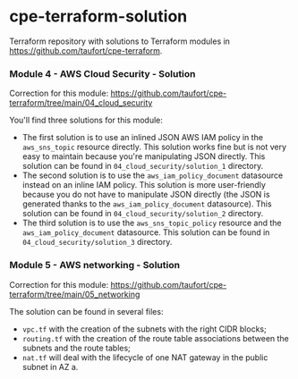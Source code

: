 # cpe-terraform-solution

Terraform repository with solutions to Terraform modules in https://github.com/taufort/cpe-terraform.

### Module 4 - AWS Cloud Security - Solution

Correction for this module: https://github.com/taufort/cpe-terraform/tree/main/04_cloud_security

You'll find three solutions for this module:
* The first solution is to use an inlined JSON AWS IAM policy in the `aws_sns_topic` resource directly. This solution
works fine but is not very easy to maintain because you're manipulating JSON directly. This solution can be found
in `04_cloud_security/solution_1` directory.
* The second solution is to use the `aws_iam_policy_document` datasource instead on an inline IAM policy. This solution 
is more user-friendly because you do not have to manipulate JSON directly (the JSON is generated thanks
to the `aws_iam_policy_document` datasource). This solution can be found in `04_cloud_security/solution_2` directory.
* The third solution is to use the `aws_sns_topic_policy` resource and the `aws_iam_policy_document` datasource. 
This solution can be found in `04_cloud_security/solution_3` directory. 

### Module 5 - AWS networking - Solution

Correction for this module: https://github.com/taufort/cpe-terraform/tree/main/05_networking

The solution can be found in several files:
* `vpc.tf` with the creation of the subnets with the right CIDR blocks;
* `routing.tf` with the creation of the route table associations between the subnets and the route tables;
* `nat.tf` will deal with the lifecycle of one NAT gateway in the public subnet in AZ a.
